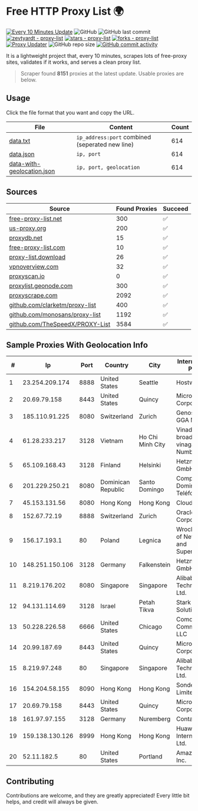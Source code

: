 
# Free HTTP Proxy List 🌍

[![Every 10 Minutes Update](https://github.com/mertguvencli/http-proxy-list/actions/workflows/main.yml/badge.svg?branch=main)](https://github.com/mertguvencli/http-proxy-list/actions/workflows/main.yml)
![GitHub](https://img.shields.io/github/license/mertguvencli/http-proxy-list)
![GitHub last commit](https://img.shields.io/github/last-commit/mertguvencli/http-proxy-list)
[![zevtyardt - proxy-list](https://img.shields.io/static/v1?label=zevtyardt&message=proxy-list&color=blue&logo=github)](https://github.com/zevtyardt/proxy-list "Go to GitHub repo")
[![stars - proxy-list](https://img.shields.io/github/stars/zevtyardt/proxy-list?style=social)](https://github.com/zevtyardt/proxy-list)
[![forks - proxy-list](https://img.shields.io/github/forks/zevtyardt/proxy-list?style=social)](https://github.com/zevtyardt/proxy-list)
[![Proxy Updater](https://github.com/zevtyardt/proxy-list/workflows/Proxy%20Updater/badge.svg)](https://github.com/zevtyardt/proxy-list/actions?query=workflow:"Proxy+Updater")
![GitHub repo size](https://img.shields.io/github/repo-size/zevtyardt/proxy-list)
[![GitHub commit activity](https://img.shields.io/github/commit-activity/m/zevtyardt/proxy-list?logo=commits)](https://github.com/zevtyardt/proxy-list/commits/main)

It is a lightweight project that, every 10 minutes, scrapes lots of free-proxy sites, validates if it works, and serves a clean proxy list.

> Scraper found **8151** proxies at the latest update. Usable proxies are below.

## Usage

Click the file format that you want and copy the URL.

|File|Content|Count|
|----|-------|-----|
|[data.txt](https://raw.githubusercontent.com/mertguvencli/http-proxy-list/main/proxy-list/data.txt)|`ip_address:port` combined (seperated new line)|614|
|[data.json](https://raw.githubusercontent.com/mertguvencli/http-proxy-list/main/proxy-list/data.json)|`ip, port`|614|
|[data-with-geolocation.json](https://raw.githubusercontent.com/mertguvencli/http-proxy-list/main/proxy-list/data-with-geolocation.json)|`ip, port, geolocation`|614|

## Sources

|Source|Found Proxies|Succeed|
|------|-------------|-------|
|[free-proxy-list.net](https://free-proxy-list.net)|300|✅|
|[us-proxy.org](https://www.us-proxy.org)|200|✅|
|[proxydb.net](http://proxydb.net)|15|✅|
|[free-proxy-list.com](https://free-proxy-list.com/?page=&port=&type%5B%5D=http&type%5B%5D=https&up_time=0&search=Search)|10|✅|
|[proxy-list.download](https://www.proxy-list.download/HTTP)|26|✅|
|[vpnoverview.com](https://vpnoverview.com/privacy/anonymous-browsing/free-proxy-servers)|32|✅|
|[proxyscan.io](https://www.proxyscan.io)|0|✅|
|[proxylist.geonode.com](https://proxylist.geonode.com/api/proxy-list?limit=300&page=1&sort_by=lastChecked&sort_type=desc&protocols=http,https)|300|✅|
|[proxyscrape.com](https://api.proxyscrape.com/v2/?request=displayproxies&protocol=http&timeout=10000&country=all&ssl=all&anonymity=all)|2092|✅|
|[github.com/clarketm/proxy-list](https://raw.githubusercontent.com/clarketm/proxy-list/master/proxy-list-raw.txt)|400|✅|
|[github.com/monosans/proxy-list](https://raw.githubusercontent.com/monosans/proxy-list/main/proxies/http.txt)|1192|✅|
|[github.com/TheSpeedX/PROXY-List](https://raw.githubusercontent.com/TheSpeedX/PROXY-List/master/http.txt)|3584|✅|


## Sample Proxies With Geolocation Info

|#|Ip|Port|Country|City|Internet Service Provider|
|-|--|----|-------|----|-------------------------|
|1|23.254.209.174|8888|United States|Seattle|Hostwinds LLC.|
|2|20.69.79.158|8443|United States|Quincy|Microsoft Corporation|
|3|185.110.91.225|8080|Switzerland|Zurich|Genossenschaft GGA Maur|
|4|61.28.233.217|3128|Vietnam|Ho Chi Minh City|Vinadata broadcast via vinagame AS Number|
|5|65.109.168.43|3128|Finland|Helsinki|Hetzner Online GmbH|
|6|201.229.250.21|8080|Dominican Republic|Santo Domingo|Compañía Dominicana de Teléfonos S. A.|
|7|45.153.131.56|8080|Hong Kong|Hong Kong|Cloudie Limited|
|8|152.67.72.19|8888|Switzerland|Zurich|Oracle Corporation|
|9|156.17.193.1|80|Poland|Legnica|Wroclaw Centre of Networking and Supercomputing|
|10|148.251.150.106|3128|Germany|Falkenstein|Hetzner Online GmbH|
|11|8.219.176.202|8080|Singapore|Singapore|Alibaba (US) Technology Co., Ltd.|
|12|94.131.114.69|3128|Israel|Petah Tikva|Stark Industries Solutions LTD|
|13|50.228.226.58|6666|United States|Chicago|Comcast Cable Communications, LLC|
|14|20.99.187.69|8443|United States|Quincy|Microsoft Corporation|
|15|8.219.97.248|80|Singapore|Singapore|Alibaba (US) Technology Co., Ltd.|
|16|154.204.58.155|8090|Hong Kong|Hong Kong|Sondercloud Limited|
|17|20.69.79.158|8443|United States|Quincy|Microsoft Corporation|
|18|161.97.97.155|3128|Germany|Nuremberg|Contabo GmbH|
|19|159.138.130.126|8999|Hong Kong|Hong Kong|Huawei International Pte. Ltd.|
|20|52.11.182.5|80|United States|Portland|Amazon.com, Inc.|



## Contributing

Contributions are welcome, and they are greatly appreciated! Every
little bit helps, and credit will always be given.

